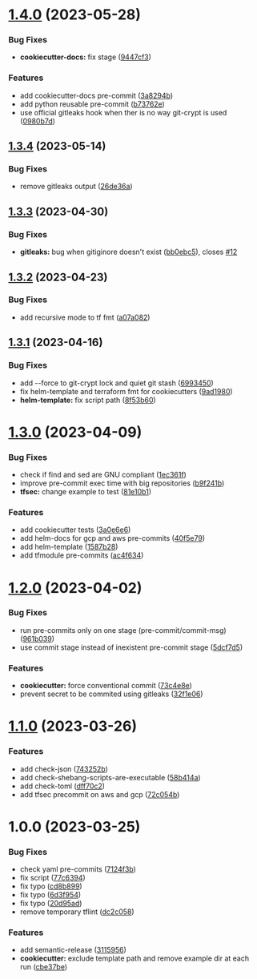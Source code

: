 # [1.4.0](https://git.sk5.io/skale-5/pre-commits/compare/v1.3.4...v1.4.0) (2023-05-28)


### Bug Fixes

* **cookiecutter-docs:** fix stage ([9447cf3](https://git.sk5.io/skale-5/pre-commits/commit/9447cf3f9e66ad5b6415daa03fcf73e3c82e08e1))


### Features

* add cookiecutter-docs pre-commit ([3a8294b](https://git.sk5.io/skale-5/pre-commits/commit/3a8294bbd7ccd8e864ff50c053f70ce16b9dfbcb))
* add python reusable pre-commit ([b73762e](https://git.sk5.io/skale-5/pre-commits/commit/b73762e8b59dd5e0a406843abff6209c9e2558d6))
* use official gitleaks hook when ther is no way git-crypt is used ([0980b7d](https://git.sk5.io/skale-5/pre-commits/commit/0980b7d87d9363a25d7c2c132e32eecf1ab6d2fe))

## [1.3.4](https://git.sk5.io/skale-5/pre-commits/compare/v1.3.3...v1.3.4) (2023-05-14)


### Bug Fixes

* remove gitleaks output ([26de36a](https://git.sk5.io/skale-5/pre-commits/commit/26de36a552bd692d042badd57e62b2cfa67a3a37))

## [1.3.3](https://git.sk5.io/skale-5/pre-commits/compare/v1.3.2...v1.3.3) (2023-04-30)


### Bug Fixes

* **gitleaks:** bug when gitiginore doesn't exist ([bb0ebc5](https://git.sk5.io/skale-5/pre-commits/commit/bb0ebc57584cbb997ae79d60921b56e16a8f917c)), closes [#12](https://git.sk5.io/skale-5/pre-commits/issues/12)

## [1.3.2](https://git.sk5.io/skale-5/pre-commits/compare/v1.3.1...v1.3.2) (2023-04-23)


### Bug Fixes

* add recursive mode to tf fmt ([a07a082](https://git.sk5.io/skale-5/pre-commits/commit/a07a082ea9e1d1a01092bcafefb6896076f7c34d))

## [1.3.1](https://git.sk5.io/skale-5/pre-commits/compare/v1.3.0...v1.3.1) (2023-04-16)


### Bug Fixes

* add --force to git-crypt lock and quiet git stash ([6993450](https://git.sk5.io/skale-5/pre-commits/commit/6993450789c999ef6bcdc656fbe5ea63af939ec9))
* fix helm-template and terraform fmt for cookiecutters ([9ad1980](https://git.sk5.io/skale-5/pre-commits/commit/9ad1980adc57d9c1463880121b19f11983dc4400))
* **helm-template:** fix script path ([8f53b60](https://git.sk5.io/skale-5/pre-commits/commit/8f53b60d7fa0e9aa419afe923cfaf22b6ac843c5))

# [1.3.0](https://git.sk5.io/skale-5/pre-commits/compare/v1.2.0...v1.3.0) (2023-04-09)


### Bug Fixes

* check if find and sed are GNU compliant ([1ec361f](https://git.sk5.io/skale-5/pre-commits/commit/1ec361f357a72acc04d7651f448494481800d71d))
* improve pre-commit exec time with big repositories ([b9f241b](https://git.sk5.io/skale-5/pre-commits/commit/b9f241b66a1fa6e80e94c11405093c55e35c5d8d))
* **tfsec:** change example to test ([81e10b1](https://git.sk5.io/skale-5/pre-commits/commit/81e10b1fbc1592ef91353b8943823567ad7df00c))


### Features

* add cookiecutter tests ([3a0e6e6](https://git.sk5.io/skale-5/pre-commits/commit/3a0e6e647f1dea3ea197a7854a75ddf041770462))
* add helm-docs for gcp and aws pre-commits ([40f5e79](https://git.sk5.io/skale-5/pre-commits/commit/40f5e7954e6631873fc7bd8f617f06e44edb493f))
* add helm-template ([1587b28](https://git.sk5.io/skale-5/pre-commits/commit/1587b28176de710b3c264230d2715ccba75b70af))
* add tfmodule pre-commits ([ac4f634](https://git.sk5.io/skale-5/pre-commits/commit/ac4f634566e45a08402efe3a152a75cbc37717b2))

# [1.2.0](https://git.sk5.io/skale-5/pre-commits/compare/v1.1.0...v1.2.0) (2023-04-02)


### Bug Fixes

* run pre-commits only on one stage (pre-commit/commit-msg) ([961b039](https://git.sk5.io/skale-5/pre-commits/commit/961b0392131676bed32fe34f1b860ce3c645cf16))
* use commit stage instead of inexistent pre-commit stage ([5dcf7d5](https://git.sk5.io/skale-5/pre-commits/commit/5dcf7d597f8271f791fc968aa8af4b4899bf9e5f))


### Features

* **cookiecutter:** force conventional commit ([73c4e8e](https://git.sk5.io/skale-5/pre-commits/commit/73c4e8e2b4fb67c2f0addab01c0cda564980bcbe))
* prevent secret to be commited using gitleaks ([32f1e06](https://git.sk5.io/skale-5/pre-commits/commit/32f1e06626f83da58308ee6f46fb6a84b9357f31))

# [1.1.0](https://git.sk5.io/skale-5/pre-commits/compare/v1.0.0...v1.1.0) (2023-03-26)


### Features

* add check-json ([743252b](https://git.sk5.io/skale-5/pre-commits/commit/743252bc1ba344cb0121b70dad428c16071d8ea0))
* add check-shebang-scripts-are-executable ([58b414a](https://git.sk5.io/skale-5/pre-commits/commit/58b414ad43f12aa3bc04e7ca30e52be10c6630d8))
* add check-toml ([dff70c2](https://git.sk5.io/skale-5/pre-commits/commit/dff70c2a79c2dca38ba6693c4786e5b1b527f545))
* add tfsec precommit on aws and gcp ([72c054b](https://git.sk5.io/skale-5/pre-commits/commit/72c054b848e684e24201b2399dd2c32155a0d2b7))

# 1.0.0 (2023-03-25)


### Bug Fixes

* check yaml pre-commits ([7124f3b](https://git.sk5.io/skale-5/pre-commits/commit/7124f3bfaf0e03c886beadfcd010c79420ede1c5))
* fix script ([77c6394](https://git.sk5.io/skale-5/pre-commits/commit/77c63940e315b79e8e4f571d67bf3a6da0d8e94f))
* fix typo ([cd8b899](https://git.sk5.io/skale-5/pre-commits/commit/cd8b899f15e78774ff89b4612c7ab766be023f75))
* fix typo ([6d3f954](https://git.sk5.io/skale-5/pre-commits/commit/6d3f954822aac400282b272c6e3c764c9a9b566c))
* fix typo ([20d95ad](https://git.sk5.io/skale-5/pre-commits/commit/20d95ad655efba8033e42a0020f9038e8e0ead0e))
* remove temporary tflint ([dc2c058](https://git.sk5.io/skale-5/pre-commits/commit/dc2c058fef154caa4f0cf51a14bbc7a898c06b91))


### Features

* add semantic-release ([3115956](https://git.sk5.io/skale-5/pre-commits/commit/31159560fdc7b0a44ac8049ada553c4b599c3728))
* **cookiecutter:** exclude template path and remove example dir at each run ([cbe37be](https://git.sk5.io/skale-5/pre-commits/commit/cbe37bebb1fd3c6e925847ca847228da92bece34))

